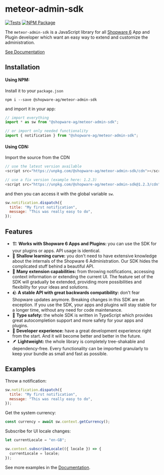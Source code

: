 # meteor-admin-sdk

[![Tests](https://github.com/shopware/meteor-admin-sdk/actions/workflows/tests.yml/badge.svg)](https://github.com/shopware/meteor-admin-sdk/actions/workflows/tests.yml)
[![NPM Package](https://img.shields.io/npm/v/@shopware-ag/meteor-admin-sdk)](https://www.npmjs.com/package/@shopware-ag/meteor-admin-sdk)

The `meteor-admin-sdk` is a JavaScript library for all [Shopware 6](https://github.com/shopware/platform) App and Plugin developer which want an easy way to extend and customize the administration.

[See Documentation](https://shopware.github.io/meteor-admin-sdk/)

## Installation

#### Using NPM:

Install it to your `package.json`

```
npm i --save @shopware-ag/meteor-admin-sdk
```

and import it in your app:

```js
// import everything
import * as sw from "@shopware-ag/meteor-admin-sdk";

// or import only needed functionality
import { notification } from "@shopware-ag/meteor-admin-sdk";
```

#### Using CDN:

Import the source from the CDN

```js
// use the latest version available
<script src="https://unpkg.com/@shopware-ag/meteor-admin-sdk/cdn"></script>

// use a fix version (example here: 1.2.3)
<script src="https://unpkg.com/@shopware-ag/meteor-admin-sdk@1.2.3/cdn"></script>
```

and then you can access it with the global variable `sw`.

```js
sw.notification.dispatch({
  title: "My first notification",
  message: "This was really easy to do",
});
```

## Features

- 🏗 **Works with Shopware 6 Apps and Plugins:** you can use the SDK for your plugins or apps. API usage is identical.
- 🎢 **Shallow learning curve:** you don't need to have extensive knowledge about the internals of the Shopware 6 Administration. Our SDK hides the complicated stuff behind a beautiful API.
- 🧰 **Many extension capabilities:** from throwing notifications, accessing context information or extending the current UI. The feature set of the SDK will gradually be extended, providing more possibilities and flexibility for your ideas and solutions.
- 🪨 **A stable API with great backwards compatibility:** don't fear Shopware updates anymore. Breaking changes in this SDK are an exception. If you use the SDK, your apps and plugins will stay stable for a longer time, without any need for code maintenance.
- 🧭 **Type safety:** the whole SDK is written in TypeScript which provides great autocompletion support and more safety for your apps and plugins.
- 💙 **Developer experience:** have a great development experience right from the start. And it will become better and better in the future.
- 🪶 **Lightweight:** the whole library is completely tree-shakable and dependency-free. Every functionality can be imported granularly to keep your bundle as small and fast as possible.

## Examples

Throw a notification:

```js
sw.notification.dispatch({
  title: "My first notification",
  message: "This was really easy to do",
});
```

Get the system currency:

```js
const currency = await sw.context.getCurrency();
```

Subscribe for UI locale changes:

```js
let currentLocale = "en-GB";

sw.context.subscribeLocale(({ locale }) => {
  currentLocale = locale;
});
```

See more examples in the [Documentation](https://shopware.github.io/meteor-admin-sdk/).
